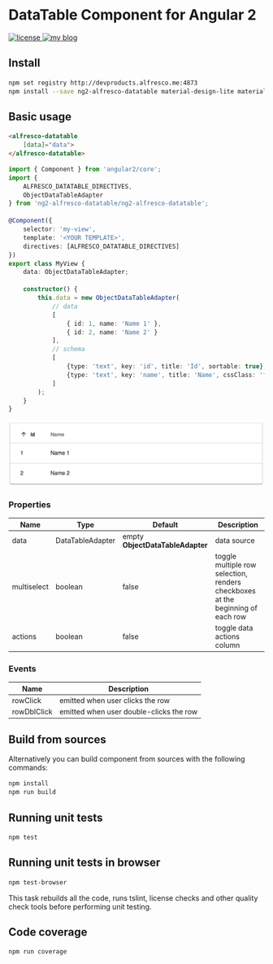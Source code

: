 # DataTable Component for Angular 2

<p>
  <a href='https://raw.githubusercontent.com/Alfresco/dev-platform-webcomponents/master/ng2-components/ng2-alfresco-upload/LICENSE'>
     <img src='https://img.shields.io/hexpm/l/plug.svg' alt='license' />
  </a>
  <a href='https://www.alfresco.com/'>
     <img src='https://img.shields.io/badge/style-component-green.svg?label=alfresco' alt='my blog' />
  </a>
</p>

## Install

```sh
npm set registry http://devproducts.alfresco.me:4873
npm install --save ng2-alfresco-datatable material-design-lite material-design-icons
```

## Basic usage

```html
<alfresco-datatable 
    [data]="data">
</alfresco-datatable>
```

```ts
import { Component } from 'angular2/core';
import { 
    ALFRESCO_DATATABLE_DIRECTIVES,
    ObjectDataTableAdapter
} from 'ng2-alfresco-datatable/ng2-alfresco-datatable';

@Component({
    selector: 'my-view',
    template: '<YOUR TEMPLATE>',
    directives: [ALFRESCO_DATATABLE_DIRECTIVES]
})
export class MyView {
    data: ObjectDataTableAdapter;
    
    constructor() {
        this.data = new ObjectDataTableAdapter(
            // data
            [
                { id: 1, name: 'Name 1' },
                { id: 2, name: 'Name 2' }
            ],
            // schema
            [
                {type: 'text', key: 'id', title: 'Id', sortable: true},
                {type: 'text', key: 'name', title: 'Name', cssClass: 'full-width name-column', sortable: true}
            ]
        );
    }
}

```

![DataTable demo](docs/assets/datatable-demo.png)

### Properties

| Name | Type | Default | Description
| --- | --- | --- | --- |
| data | DataTableAdapter | empty **ObjectDataTableAdapter** | data source |
| multiselect | boolean | false | toggle multiple row selection, renders checkboxes at the beginning of each row |
| actions | boolean | false | toggle data actions column |

### Events

| Name | Description
| --- | --- |
| rowClick | emitted when user clicks the row |
| rowDblClick | emitted when user double-clicks the row |


## Build from sources

Alternatively you can build component from sources with the following commands:

```sh
npm install
npm run build
```

## Running unit tests

```sh
npm test
```

## Running unit tests in browser

```sh
npm test-browser
```

This task rebuilds all the code, runs tslint, license checks and other quality check tools 
before performing unit testing. 

## Code coverage

```sh
npm run coverage
```
